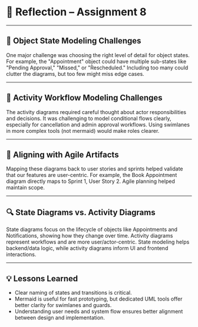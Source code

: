 # 📓 Reflection – Assignment 8

---

## 🔄 Object State Modeling Challenges

One major challenge was choosing the right level of detail for object states. For example, the "Appointment" object could have multiple sub-states like "Pending Approval," "Missed," or "Rescheduled." Including too many could clutter the diagrams, but too few might miss edge cases.

---

## 🧩 Activity Workflow Modeling Challenges

The activity diagrams required careful thought about actor responsibilities and decisions. It was challenging to model conditional flows clearly, especially for cancellation and admin approval workflows. Using swimlanes in more complex tools (not mermaid) would make roles clearer.

---

## 🔁 Aligning with Agile Artifacts

Mapping these diagrams back to user stories and sprints helped validate that our features are user-centric. For example, the Book Appointment diagram directly maps to Sprint 1, User Story 2. Agile planning helped maintain scope.

---

## 🔍 State Diagrams vs. Activity Diagrams

State diagrams focus on the lifecycle of objects like Appointments and Notifications, showing how they change over time. Activity diagrams represent workflows and are more user/actor-centric. State modeling helps backend/data logic, while activity diagrams inform UI and frontend interactions.

---

## 💡 Lessons Learned

- Clear naming of states and transitions is critical.
- Mermaid is useful for fast prototyping, but dedicated UML tools offer better clarity for swimlanes and guards.
- Understanding user needs and system flow ensures better alignment between design and implementation.
